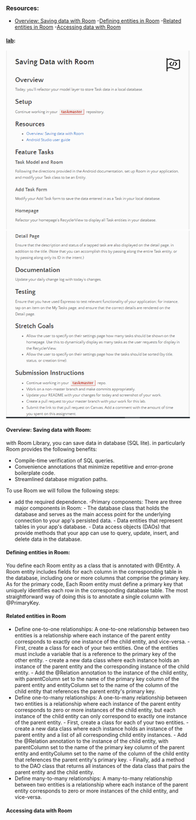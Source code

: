 ### Resources:
- [Overview: Saving data with Room](https://developer.android.com/training/data-storage/room)
-[Defining entities in Room](https://developer.android.com/training/data-storage/room/defining-data)
-[Related entities in Room](https://developer.android.com/training/data-storage/room/relationships)
-[Accessing data with Room](https://developer.android.com/training/data-storage/room/accessing-data#java)

#### [lab](https://github.com/Ahmad-A2020/taskmaster):
![lab29](/Code-401/ScreenShot/lab29-1.PNG)
![lab29](/Code-401/ScreenShot/lab29-2.PNG)

#### Overview: Saving data with Room:
with Room Library, you can save data in database (SQL lite). in particularly Room provides the following benefits:
- Compile-time verification of SQL queries.
- Convenience annotations that minimize repetitive and error-prone boilerplate code.
- Streamlined database migration paths.

To use Room we will follow the following steps:
- add the required dependence.
-Primary components:  There are three major components in Room:
       - The database class that holds the database and serves as the main access point for the underlying connection to your app's persisted data.
       - Data entities that represent tables in your app's database.
       - Data access objects (DAOs) that provide methods that your app can use to query, update, insert, and delete data in the database.

#### Defining entities in Room:
You define each Room entity as a class that is annotated with @Entity. A Room entity includes fields for each column in the corresponding table in the database, including one or more columns that comprise the primary key.
As for the primary code, Each Room entity must define a primary key that uniquely identifies each row in the corresponding database table. The most straightforward way of doing this is to annotate a single column with @PrimaryKey.

#### Related entities in Room
- Define one-to-one relationships: A one-to-one relationship between two entities is a relationship where each instance of the parent entity corresponds to exactly one instance of the child entity, and vice-versa.
        - First, create a class for each of your two entities. One of the entities must include a variable that is a reference to the primary key of the other entity.
        -  create a new data class where each instance holds an instance of the parent entity and the corresponding instance of the child entity.
        -  Add the @Relation annotation to the instance of the child entity, with parentColumn set to the name of the primary key column of the parent entity and entityColumn set to the name of the column of the child entity that references the parent entity's primary key.
- Define one-to-many relationships: A one-to-many relationship between two entities is a relationship where each instance of the parent entity corresponds to zero or more instances of the child entity, but each instance of the child entity can only correspond to exactly one instance of the parent entity.
        - First, create a class for each of your two entities.
        - create a new data class where each instance holds an instance of the parent entity and a list of all corresponding child entity instances.
        - Add the @Relation annotation to the instance of the child entity, with parentColumn set to the name of the primary key column of the parent entity and entityColumn set to the name of the column of the child entity that references the parent entity's primary key.
        - Finally, add a method to the DAO class that returns all instances of the data class that pairs the parent entity and the child entity.
- Define many-to-many relationships: A many-to-many relationship between two entities is a relationship where each instance of the parent entity corresponds to zero or more instances of the child entity, and vice-versa.


#### Accessing data with Room
